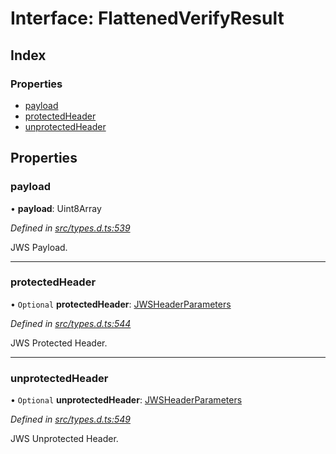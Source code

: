 # Interface: FlattenedVerifyResult

## Index

### Properties

* [payload](_types_d_.flattenedverifyresult.md#payload)
* [protectedHeader](_types_d_.flattenedverifyresult.md#protectedheader)
* [unprotectedHeader](_types_d_.flattenedverifyresult.md#unprotectedheader)

## Properties

### payload

•  **payload**: Uint8Array

*Defined in [src/types.d.ts:539](https://github.com/panva/jose/blob/v3.3.2/src/types.d.ts#L539)*

JWS Payload.

___

### protectedHeader

• `Optional` **protectedHeader**: [JWSHeaderParameters](_types_d_.jwsheaderparameters.md)

*Defined in [src/types.d.ts:544](https://github.com/panva/jose/blob/v3.3.2/src/types.d.ts#L544)*

JWS Protected Header.

___

### unprotectedHeader

• `Optional` **unprotectedHeader**: [JWSHeaderParameters](_types_d_.jwsheaderparameters.md)

*Defined in [src/types.d.ts:549](https://github.com/panva/jose/blob/v3.3.2/src/types.d.ts#L549)*

JWS Unprotected Header.
